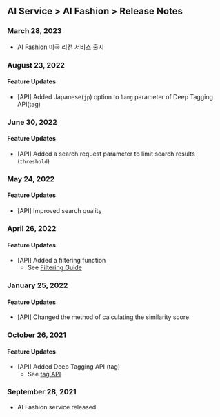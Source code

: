 ## AI Service > AI Fashion > Release Notes

### March 28, 2023
* AI Fashion 미국 리전 서비스 출시

### August 23, 2022
#### Feature Updates
* [API] Added Japanese(`jp`) option to `lang` parameter of Deep Tagging API(tag)

### June 30, 2022
#### Feature Updates
* [API] Added a search request parameter to limit search results (`threshold`)

### May 24, 2022
#### Feature Updates
* [API] Improved search quality

### April 26, 2022
#### Feature Updates
* [API] Added a filtering function
	* See [Filtering Guide](./service-api-guide/#filtering-guide)

### January 25, 2022
#### Feature Updates
* [API] Changed the method of calculating the similarity score

### October 26, 2021
#### Feature Updates
* [API] Added Deep Tagging API (tag)
	* See [tag API](./service-api-guide/#tag-api)

### September 28, 2021
* AI Fashion service released
